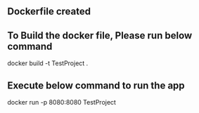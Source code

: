 
## Dockerfile created

## To Build the docker file, Please run below command
   docker build -t TestProject .

## Execute below command to run the app
   docker run -p 8080:8080 TestProject